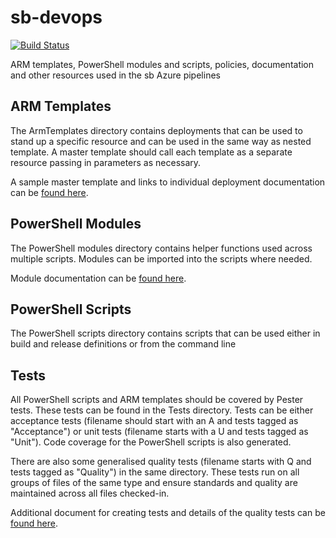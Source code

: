 # sb-devops

[![Build Status](https://dev.azure.com/SweatyBettyOrg/SB-Devops/_apis/build/status/sb-devops?branchName=master)](https://dev.azure.com/SweatyBettyOrg/SB-Devops/_build/latest?definitionId=16&branchName=master)

ARM templates, PowerShell modules and scripts, policies, documentation and other resources used in the sb Azure pipelines

## ARM Templates

The ArmTemplates directory contains deployments that can be used to stand up a specific resource and can be used in the same way as nested template.
A master template should call each template as a separate resource passing in parameters as necessary.

A sample master template and links to individual deployment documentation can be [found here](ArmTemplates/README.md).

## PowerShell Modules

The PowerShell modules directory contains helper functions used across multiple scripts.
Modules can be imported into the scripts where needed.

Module documentation can be [found here](PSModules/README.md).

## PowerShell Scripts

The PowerShell scripts directory contains scripts that can be used either in build and release definitions or from the command line

## Tests

All PowerShell scripts and ARM templates should be covered by Pester tests.
These tests can be found in the Tests directory. 
Tests can be either acceptance tests (filename should start with an A and tests tagged as "Acceptance")
or unit tests (filename starts with a U and tests tagged as "Unit").
Code coverage for the PowerShell scripts is also generated.

There are also some generalised quality tests (filename starts with Q and tests tagged as "Quality") in the same directory.
These tests run on all groups of files of the same type and ensure standards and quality are maintained across all files checked-in.

Additional document for creating tests and details of the quality tests can be [found here](ArmTemplates/README.md).
